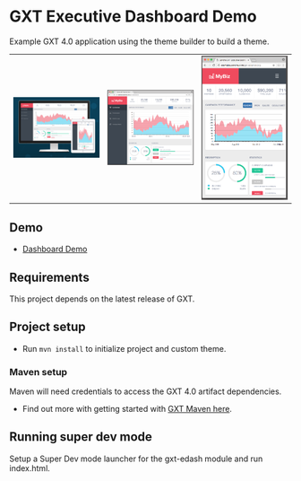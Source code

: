 # GXT Executive Dashboard Demo
Example GXT 4.0 application using the theme builder to build a theme.

| | | |
| ---- | ---- | ---- | 
| <img src='theapp0.png' width='200px' /> | <img src='theapp1.png' width='200px' /> | <img src='theapp2.png' width='200px' /> |

## Demo

* [Dashboard Demo](http://examples.sencha.com/gxt-edash/)

## Requirements
This project depends on the latest release of GXT. 

## Project setup
* Run `mvn install` to initialize project and custom theme. 

### Maven setup
Maven will need credentials to access the GXT 4.0 artifact dependencies. 

* Find out more with getting started with [GXT Maven here](http://docs.sencha.com/gxt/latest/getting_started/maven/Maven.html).

## Running super dev mode
Setup a Super Dev mode launcher for the gxt-edash module and run index.html.

